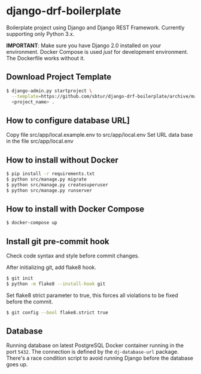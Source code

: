 # django-drf-boilerplate
Boilerplate project using Django and Django REST Framework.
Currently supporting only Python 3.x.

**IMPORTANT**:
Make sure you have Django 2.0 installed on your environment.
Docker Compose is used *just* for development environment. The Dockerfile works without it.

## Download Project Template
```bash
$ django-admin.py startproject \
  --template=https://github.com/sbtur/django-drf-boilerplate/archive/master.zip \
  <project_name> .

 ```

 ## How to configure database URL]
Copy file src/app/local.example.env to src/app/local.env
Set URL data base in the file src/app/local.env

## How to install without Docker

```bash
$ pip install -r requirements.txt
$ python src/manage.py migrate
$ python src/manage.py createsuperuser
$ python src/manage.py runserver

```

## How to install with Docker Compose

```bash
$ docker-compose up
```

## Install git pre-commit hook
Check code syntax and style before commit changes.

After initializing git, add flake8 hook.
```bash
$ git init
$ python -m flake8 --install-hook git
```

Set flake8 strict parameter to true, this forces all violations to be fixed
before the commit.
```bash
$ git config --bool flake8.strict true
```

## Database
Running database on latest PostgreSQL Docker container running in the port `5432`. The connection is defined by the `dj-database-url` package. There's a race condition script to avoid running Django before the database goes up.

<!--- ## Docs -->
<!--- Let's face it, human memory sucks. Will you remember every detail that involves your project 6 months from now? How about when the pressure is on? A project with good documentation that explains all the facets, interactions and architectural choices means you and your teammates won't have to spend hours trying to figure it out later. You can find a template to get started [here](https://github.com/sbtur/django-drf-boilerplate/wiki/Docs-Template). -->
